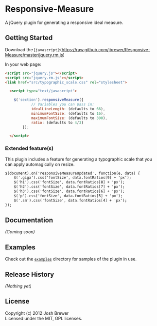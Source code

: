 Responsive-Measure
==================

A jQuery plugin for generating a responsive ideal measure.

## Getting Started
Download the [`javascript`]:(https://raw.github.com/jbrewer/Responsive-Measure/master/jquery.rm.js)

In your web page:

```html
<script src="jquery.js"></script>
<script src="jquery.rm.js"></script>
<link href="src/typographic_scale.css" rel="stylesheet">

  <script type="text/javascript">

  	$('section').responsiveMeasure({
			// Variables you can pass in:
			idealLineLength: (defaults to 66),
			minimumFontSize: (defaults to 16),
			maximumFontSize: (defaults to 300),
			ratio: (defaults to 4/3)
		});

  </script>
```

### Extended feature(s)

This plugin includes a feature for generating a typographic scale that you can apply automagically on resize. 

```html
$(document).on('responsiveMeasureUpdated', function(e, data) {
	$('.giga').css('fontSize', data.fontRatios[9] + 'px');
	$('h1').css('fontSize', data.fontRatios[8] + 'px');
	$('h2').css('fontSize', data.fontRatios[7] + 'px');
	$('h3').css('fontSize', data.fontRatios[6] + 'px');
	$('p').css('fontSize', data.fontRatios[5] + 'px');
	$('.sm').css('fontSize', data.fontRatios[4] + 'px');
});
```

## Documentation
_(Coming soon)_

## Examples

Check out the [`examples`](http://jbrewer.github.com/Responsive-Measure/examples) directory for samples of the plugin in use.

## Release History
_(Nothing yet)_

## License
Copyright (c) 2012 Josh Brewer  
Licensed under the MIT, GPL licenses.
